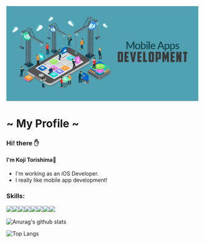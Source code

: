 
![header](assets/image.png)
# ~ My Profile ~ 


### Hi! there ✋
#### I'm Koji Torishima📱
- I'm working as an iOS Developer.
- I really like mobile app development!

### Skills:
<img src="https://img.icons8.com/color/48/000000/swift.svg"/><img src="https://img.icons8.com/fluent/48/000000/swiftui.svg"/><img src="https://img.icons8.com/color/48/000000/react-native.svg"/><img src="https://img.icons8.com/color/48/000000/javascript.svg"/><img src="https://img.icons8.com/color/48/000000/typescript.svg"/><img src="https://img.icons8.com/color/48/000000/git.svg"/><img src="https://img.icons8.com/color/48/000000/xcode.svg"/><img src="https://img.icons8.com/fluent/48/000000/visual-studio-code-2019.svg"/>

![Anurag's github stats](https://github-readme-stats.vercel.app/api?username=koji-torishima&count_private=true&show_icons=true&theme=tokyonight&hide_border=true)

![Top Langs](https://github-readme-stats.vercel.app/api/top-langs/?username=koji-torishima&layout=compact&count_private=true&show_icons=true&theme=tokyonight&hide_border=true)



<!--これはみて欲しいレポジトリを追加できる>
<!--[![ReadMe Card](https://github-readme-stats.vercel.app/api/pin/?username=anuraghazra&repo=github-readme-stats)](https://github.com/anuraghazra/github-readme-stats)
-->